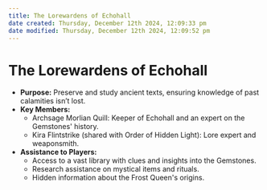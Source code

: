 ```yaml
---
title: The Lorewardens of Echohall
date created: Thursday, December 12th 2024, 12:09:33 pm
date modified: Thursday, December 12th 2024, 12:09:52 pm
---
```

# The Lorewardens of Echohall
- **Purpose:** Preserve and study ancient texts, ensuring knowledge of past calamities isn’t lost.
- **Key Members:**
    - Archsage Morlian Quill: Keeper of Echohall and an expert on the Gemstones' history.
    - Kira Flintstrike (shared with Order of Hidden Light): Lore expert and weaponsmith.
- **Assistance to Players:**
    - Access to a vast library with clues and insights into the Gemstones.
    - Research assistance on mystical items and rituals.
    - Hidden information about the Frost Queen's origins.
